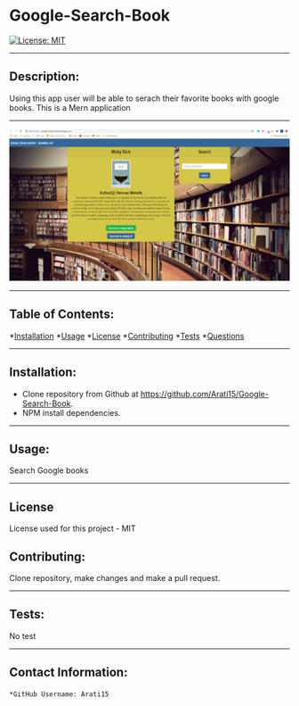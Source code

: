 # Google-Search-Book

  [![License: MIT](https://img.shields.io/badge/License-MIT-yellow.svg)](https://opensource.org/licenses/MIT)

---

  ## Description:
   Using this app user will be able to serach their favorite books with google books. This is a Mern application

---

  ![Google-Search-Book](./Assets/google-book.PNG)
  
---

  ## Table of Contents:
  *[Installation](#Installation) 
  *[Usage](#Usage)
  *[License](#License)
  *[Contributing](#Contribution)
  *[Tests](#Tests) 
  *[Questions](#Contact-Information)

---

  ## Installation:

  * Clone repository from Github at https://github.com/Arati15/Google-Search-Book. 
  * NPM  install dependencies.

---

  ## Usage:

  Search Google books 

---

  ## License
  License used for this project - MIT
    

  ## Contributing:

  Clone repository, make changes and make a pull request.

---

  ## Tests:
  No test

---

  ## Contact Information:
    *GitHub Username: Arati15